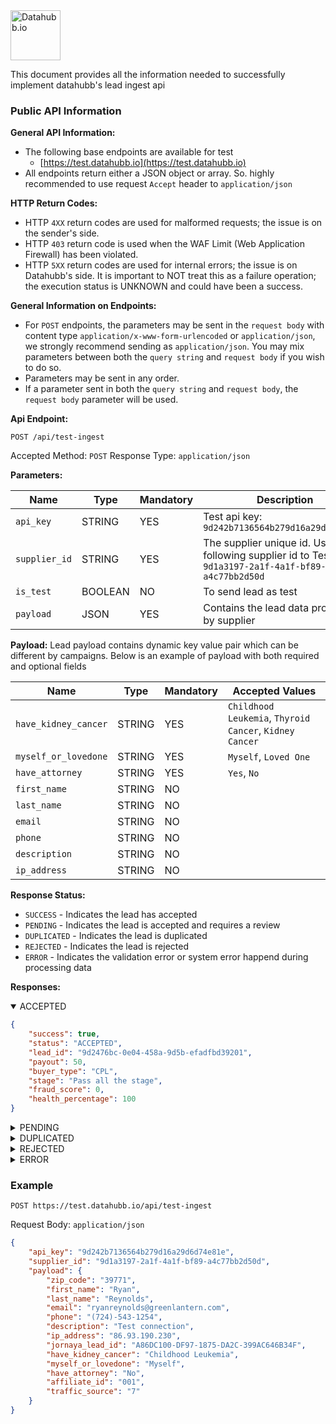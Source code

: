 <img src="https://datahubb.io/wp-content/uploads/2024/06/Logo.png" alt="Datahubb.io" height="80px" />

This document provides all the information needed to successfully implement datahubb's lead ingest api

### Public API Information

**General API Information:**

- The following base endpoints are available for test
  - [https://test.datahubb.io](https://test.datahubb.io)
- All endpoints return either a JSON object or array. So. highly recommended to use request `Accept` header to `application/json`

**HTTP Return Codes:**

- HTTP `4XX` return codes are used for malformed requests; the issue is on the sender's side.
- HTTP `403` return code is used when the WAF Limit (Web Application Firewall) has been violated.
- HTTP `5XX` return codes are used for internal errors; the issue is on Datahubb's side. It is important to NOT treat this as a failure operation; the execution status is UNKNOWN and could have been a success.

**General Information on Endpoints:**

- For `POST` endpoints, the parameters may be sent in the `request body` with content type `application/x-www-form-urlencoded` or `application/json`, we strongly recommend sending as `application/json`. You may mix parameters between both the `query string` and `request body` if you wish to do so.
- Parameters may be sent in any order.
- If a parameter sent in both the `query string` and `request body`, the `request body` parameter will be used.

**Api Endpoint:**

`POST /api/test-ingest`

Accepted Method: `POST`
Response Type: `application/json`

**Parameters:**

| Name | Type | Mandatory | Description |
|------|------|-----------|-------------|
| `api_key` | STRING | YES | Test api key: `9d242b7136564b279d16a29d6d74e81e` |
| `supplier_id` | STRING | YES | The supplier unique id. Use the following supplier id to Test: `9d1a3197-2a1f-4a1f-bf89-a4c77bb2d50d` |
| `is_test` | BOOLEAN | NO | To send lead as test |
| `payload` | JSON | YES | Contains the lead data provided by supplier |

**Payload:**
Lead payload contains dynamic key value pair which can be different by campaigns. Below is an example of payload with both required and optional fields

| Name | Type | Mandatory | Accepted Values |
|------|------|-----------|-----------------|
| `have_kidney_cancer` | STRING | YES | `Childhood Leukemia`, `Thyroid Cancer`, `Kidney Cancer` |
| `myself_or_lovedone` | STRING | YES | `Myself`, `Loved One` |
| `have_attorney` | STRING | YES | `Yes`, `No` |
| `first_name` | STRING | NO | |
| `last_name` | STRING | NO | |
| `email` | STRING | NO | |
| `phone` | STRING | NO | |
| `description` | STRING | NO | |
| `ip_address` | STRING | NO | |

**Response Status:**

- `SUCCESS` - Indicates the lead has accepted
- `PENDING` - Indicates the lead is accepted and requires a review
- `DUPLICATED` - Indicates the lead is duplicated
- `REJECTED` - Indicates the lead is rejected
- `ERROR` - Indicates the validation error or system error happend during processing data

**Responses:**

<details open>
    <summary>ACCEPTED</summary>

```json
{
    "success": true,
    "status": "ACCEPTED",
    "lead_id": "9d2476bc-0e04-458a-9d5b-efadfbd39201",
    "payout": 50,
    "buyer_type": "CPL",
    "stage": "Pass all the stage",
    "fraud_score": 0,
    "health_percentage": 100
}
```

</details>
<details>
    <summary>PENDING</summary>

```json
{
    "success": true,
    "status": "PENDING",
    "lead_id": "9d2476bc-0e04-458a-9d5b-efadfbd39201",
    "payout": 50,
    "buyer_type": "CPL",
    "stage": "Pass all the stage",
    "fraud_score": 0,
    "health_percentage": 100
}
```

</details>
<details>
    <summary>DUPLICATED</summary>

```json
{
    "success": false,
    "status": "DUPLICATED",
    "payout": 0,
    "stage": "DUPLICATED LEADS"
}
```

</details>
<details>
    <summary>REJECTED</summary>

```json
{
    "success": false,
    "status": "REJECTED",
    "lead_id": "9d2476bc-0e04-458a-9d5b-efadfbd39201",
    "payout": 0,
    "buyer_type": null,
    "stage": "NOT SOLD",
    "fraud_score": 0,
    "health_percentage": 100
}
```

</details>
<details>
    <summary>ERROR</summary>

```json
{
    "success": false,
    "message": "Missing fields: have_kidney_cancer"
}
```

</details>


### Example

`POST https://test.datahubb.io/api/test-ingest`

Request Body: `application/json`

```json
{
    "api_key": "9d242b7136564b279d16a29d6d74e81e",
    "supplier_id": "9d1a3197-2a1f-4a1f-bf89-a4c77bb2d50d",
    "payload": {
        "zip_code": "39771",
        "first_name": "Ryan",
        "last_name": "Reynolds",
        "email": "ryanreynolds@greenlantern.com",
        "phone": "(724)-543-1254",
        "description": "Test connection",
        "ip_address": "86.93.190.230",
        "jornaya_lead_id": "A86DC100-DF97-1875-DA2C-399AC646B34F",
        "have_kidney_cancer": "Childhood Leukemia",
        "myself_or_lovedone": "Myself",
        "have_attorney": "No",
        "affiliate_id": "001",
        "traffic_source": "7"
    }
}
```
